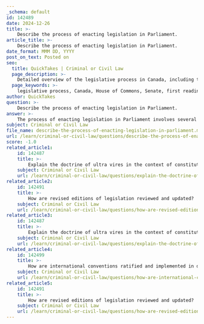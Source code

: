 ```yaml
---
_schema: default
id: 142489
date: 2024-12-26
title: >-
    Describe the process of enacting legislation in Parliament.
article_title: >-
    Describe the process of enacting legislation in Parliament.
date_format: MMM DD, YYYY
post_on_text: Posted on
seo:
  title: QuickTakes | Criminal or Civil Law
  page_description: >-
    Detailed overview of the legislative process in Canada, including the stages of a bill from introduction to Royal Assent, highlighting the roles of the House of Commons and the Senate.
  page_keywords: >-
    legislative process, Canada, House of Commons, Senate, first reading, second reading, committee stage, report stage, third reading, Royal Assent, parliamentary procedure, bill enactment, amendments, governance
author: QuickTakes
question: >-
    Describe the process of enacting legislation in Parliament.
answer: >-
    The process of enacting legislation in Parliament involves several key stages, which can vary slightly depending on whether the bill is introduced in the House of Commons or the Senate. Below is a detailed description of the legislative process, primarily focusing on the House of Commons, as well as the role of the Senate in the Canadian context.\n\n### Stages of the Legislative Process\n\n1. **First Reading**: \n   - A bill is introduced in the House of Commons. This stage involves the formal presentation of the bill without any debate. The purpose is to inform Members of Parliament (MPs) about the bill's existence and its general purpose.\n\n2. **Second Reading**: \n   - Following the first reading, the bill is scheduled for a second reading. During this stage, MPs debate the general principles and themes of the bill. This is the first opportunity for MPs to discuss the bill in detail. At the end of this stage, a vote is taken. If the bill passes, it moves on to the next stage.\n\n3. **Committee Stage**: \n   - After passing the second reading, the bill is referred to a committee for detailed examination. The committee scrutinizes the bill's provisions, can suggest amendments, and may hold hearings to gather information from experts and stakeholders. This stage is crucial for ensuring that the bill is thoroughly reviewed and refined.\n\n4. **Report Stage**: \n   - Once the committee has completed its review, the bill returns to the House for the report stage. Here, further amendments can be made, and MPs have the opportunity to discuss the changes proposed by the committee. This stage allows for additional scrutiny and refinement of the bill.\n\n5. **Third Reading**: \n   - The bill is then presented for a third reading, which is the final opportunity for MPs to debate the bill in its entirety. A vote is taken at the end of this stage. If the bill passes, it is sent to the Senate for consideration.\n\n### Role of the Senate\n\n- In Canada, after a bill is passed by the House of Commons, it is sent to the Senate, where it undergoes a similar process of readings and debates. The Senate has the authority to suggest amendments and can either approve the bill, reject it, or send it back to the House of Commons with proposed changes.\n\n### Royal Assent\n\n- Once both the House of Commons and the Senate have approved the bill in identical form, it is sent to the Governor General, who grants Royal Assent. This is the final step in the legislative process, after which the bill becomes law.\n\n### Summary\n\nThe legislative process is a structured and multi-stage procedure that ensures thorough examination and debate of proposed laws. It involves the participation of both the House of Commons and the Senate, reflecting the democratic principles of representation and accountability in governance. The process is designed to allow for diverse perspectives and interests to be considered, ultimately leading to the enactment of laws that serve the public good.
subject: Criminal or Civil Law
file_name: describe-the-process-of-enacting-legislation-in-parliament.md
url: /learn/criminal-or-civil-law/questions/describe-the-process-of-enacting-legislation-in-parliament
score: -1.0
related_article1:
    id: 142487
    title: >-
        Explain the doctrine of ultra vires in the context of constitutional law.
    subject: Criminal or Civil Law
    url: /learn/criminal-or-civil-law/questions/explain-the-doctrine-of-ultra-vires-in-the-context-of-constitutional-law
related_article2:
    id: 142491
    title: >-
        How are revised editions of legislation reviewed and updated?
    subject: Criminal or Civil Law
    url: /learn/criminal-or-civil-law/questions/how-are-revised-editions-of-legislation-reviewed-and-updated
related_article3:
    id: 142487
    title: >-
        Explain the doctrine of ultra vires in the context of constitutional law.
    subject: Criminal or Civil Law
    url: /learn/criminal-or-civil-law/questions/explain-the-doctrine-of-ultra-vires-in-the-context-of-constitutional-law
related_article4:
    id: 142499
    title: >-
        How are international conventions ratified and implemented in domestic law?
    subject: Criminal or Civil Law
    url: /learn/criminal-or-civil-law/questions/how-are-international-conventions-ratified-and-implemented-in-domestic-law
related_article5:
    id: 142491
    title: >-
        How are revised editions of legislation reviewed and updated?
    subject: Criminal or Civil Law
    url: /learn/criminal-or-civil-law/questions/how-are-revised-editions-of-legislation-reviewed-and-updated
---
```


&nbsp;